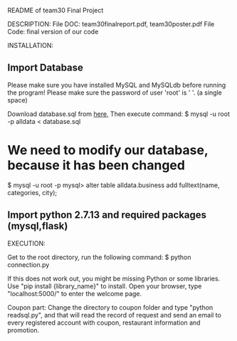 README of team30 Final Project


DESCRIPTION:
File DOC: team30finalreport.pdf, team30poster.pdf
File Code: final version of our code

INSTALLATION:

## Import Database

Please make sure you have installed MySQL and MySQLdb before running the program! Please make sure the password of user 'root' is ' '. (a single space)

Download database.sql from [here](https://drive.google.com/open?id=0B2rvL2JjAe7kMUp6UTZNZTI3X00), 
Then execute command:
$ mysql -u root -p alldata < database.sql
# We need to modify our database, because it has been changed
$ mysql -u root -p
mysql> alter table alldata.business add fulltext(name, categories, city);

## Import python 2.7.13 and required packages (mysql,flask)


EXECUTION:


Get to the root directory, run the following command:
$ python connection.py

If this does not work out, you might be missing Python or some libraries. 
Use "pip install {library_name}" to install. 
Open your browser, type "localhost:5000/" to enter the welcome page.

Coupon part:
Change the directory to coupon folder and type "python readsql.py", and that will read the record of request and send an email to every registered account with coupon, restaurant information and promotion.
